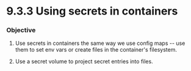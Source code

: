 # 9.3.3 Using secrets in containers

### Objective

1. Use secrets in containers the same way we use config maps -- use them to set env vars or create files in the container's filesystem.

2. Use a secret volume to project secret entries into files.